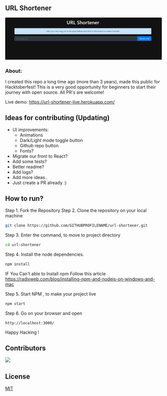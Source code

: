 ## URL Shortener

<div align="center">
<img src="/docs/gif.gif">
</div>

### About:

I created this repo a long time ago (more than 3 years), made this public for Hacktoberfest! This is a very good opportunity for beginners to start their journey with open source. All PR's are welcome!

Live demo: https://url-shortener-live.herokuapp.com/

## Ideas for contributing (Updating)

- UI improvements:
  - Animations
  - Dark/Light mode toggle button
  - Github repo button
  - Fonts?
- Migrate our front to React?
- Add some tests?
- Better readme?
- Add logs?
- Add more ideas..
- Just create a PR already :)

## How to run?
Step 1. Fork the Repository
Step 2. Clone the repository on your local machine
```sh
git clone https://github.com/GITHUBPROFILENAME/url-shortener.git
```
Step 3. Enter the command, to move to project directory
```sh
cd url-shortener
```
Step 4. Install the node dependencies.
```sh
npm install
```
IF You Can't able to Install npm Follow this article https://radixweb.com/blog/installing-npm-and-nodejs-on-windows-and-mac

Step 5. Start NPM , to make your project live
```sh
npm start
```
Step 6. Go on your browser and open 
```sh
http://localhost:3000/
```

Happy Hacking !
   
## Contributors

<a href = "https://github.com/origranot/url-shortener/graphs/contributors">
  <img src = "https://contrib.rocks/image?repo=origranot/url-shortener"/>
</a>

## License

[MIT](https://choosealicense.com/licenses/)
